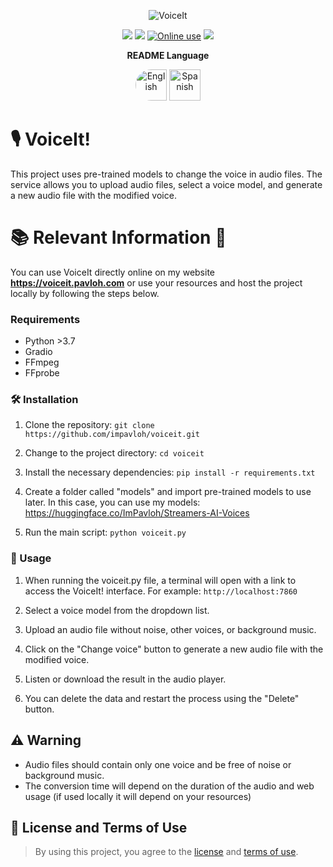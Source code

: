 <div align="center">
  
![VoiceIt](https://i.imgur.com/DendqCA.png)
  
<a href="https://github.com/ImPavloh/VoiceIt" target="_blank"><img src="https://img.shields.io/github/license/impavloh/voiceit?style=for-the-badge&logo=github&logoColor=white"></a>
<a href="https://twitter.com/ImPavloh" target="_blank"><img src="https://img.shields.io/badge/Follow-%231DA1F2.svg?style=for-the-badge&logo=twitter&logoColor=white"></a>
<a href="https://voiceit.pavloh.com" target="_blank"><img alt="Online use" src="https://img.shields.io/badge/WEBSITE-401769?style=for-the-badge&logo=react&logoColor=white"></a>
<a href="https://huggingface.co/spaces/ImPavloh/voiceit/tree/main" target="_blank"><img src="https://img.shields.io/badge/HuggingFace-%23E06011.svg?style=for-the-badge"></a>

<p><strong>README Language</strong></p>
<a href="README.md"><img alt="English" src="https://unpkg.com/language-icons/icons/en.svg" width="50px" style="border-top-left-radius: 25px; border-bottom-left-radius: 25px;"></a>
<a href="README_es.md"><img alt="Spanish" src="https://unpkg.com/language-icons/icons/es.svg" width="50px"></a>

</div>

# 🎙️ VoiceIt!

This project uses pre-trained models to change the voice in audio files. The service allows you to upload audio files, select a voice model, and generate a new audio file with the modified voice.

# 📚 Relevant Information 🚀

You can use VoiceIt directly online on my website **https://voiceit.pavloh.com** or use your resources and host the project locally by following the steps below.

### Requirements

- Python >3.7
- Gradio
- FFmpeg
- FFprobe

### 🛠️ Installation

1. Clone the repository:
`git clone https://github.com/impavloh/voiceit.git`

2. Change to the project directory:
`cd voiceit`

3. Install the necessary dependencies:
`pip install -r requirements.txt`

4. Create a folder called "models" and import pre-trained models to use later. In this case, you can use my models: 
https://huggingface.co/ImPavloh/Streamers-AI-Voices

5. Run the main script:
`python voiceit.py`

### 📝 Usage

1. When running the voiceit.py file, a terminal will open with a link to access the VoiceIt! interface. For example: `http://localhost:7860`

2. Select a voice model from the dropdown list.

3. Upload an audio file without noise, other voices, or background music.

4. Click on the "Change voice" button to generate a new audio file with the modified voice.

5. Listen or download the result in the audio player.

6. You can delete the data and restart the process using the "Delete" button.

## ⚠️ Warning

- Audio files should contain only one voice and be free of noise or background music.
- The conversion time will depend on the duration of the audio and web usage (if used locally it will depend on your resources)

## 📝 License and Terms of Use

> By using this project, you agree to the [license](https://github.com/ImPavloh/voiceit/blob/main/LICENSE) and [terms of use](https://github.com/ImPavloh/voiceit/blob/main/TERMINOS_DE_USO.txt).
